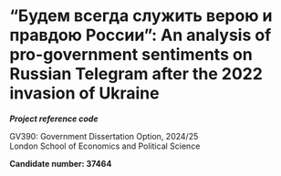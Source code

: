 # “Будем всегда служить верою и правдою России”: An analysis of pro-government sentiments on Russian Telegram after the 2022 invasion of Ukraine

***Project reference code***

GV390: Government Dissertation Option, 2024/25 <br>
London School of Economics and Political Science

**Candidate number: 37464**
